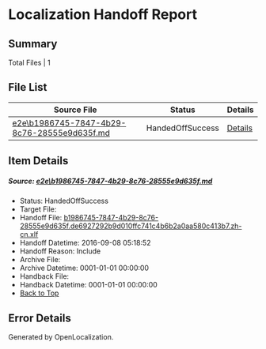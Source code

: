 # <a name='report-top'></a> Localization Handoff Report

## Summary
 Total Files | 1

## File List
 Source File | Status | Details 
 ----------- | ------ | ------- 
 [e2e\b1986745-7847-4b29-8c76-28555e9d635f.md](https://github.com/OpenLocalizationTestOrg/ol-test0/blob/0ab418ea1777b10ccb5b2945637948de0c9149c4/e2e/b1986745-7847-4b29-8c76-28555e9d635f.md) | HandedOffSuccess | [Details](#9bb63aea602e5d0083d7e7e1cac51948ba4e780f1)

## Item Details
##### <a name='9bb63aea602e5d0083d7e7e1cac51948ba4e780f1'></a> Source: [e2e\b1986745-7847-4b29-8c76-28555e9d635f.md](https://github.com/OpenLocalizationTestOrg/ol-test0/blob/0ab418ea1777b10ccb5b2945637948de0c9149c4/e2e/b1986745-7847-4b29-8c76-28555e9d635f.md)
* Status: HandedOffSuccess
* Target File: 
* Handoff File: [b1986745-7847-4b29-8c76-28555e9d635f.de6927292b9d010ffc741c4b6b2a0aa580c413b7.zh-cn.xlf](https://github.com/OpenLocalizationTestOrg/ol-test0-handoff/blob/09c752a2be0cbd0cad349478f5ecde56c12aaa45/ol-handoff/OpenLocalizationTestOrg/ol-test0-zhcn/ci/ht/b1986745-7847-4b29-8c76-28555e9d635f.de6927292b9d010ffc741c4b6b2a0aa580c413b7.zh-cn.xlf)
* Handoff Datetime: 2016-09-08 05:18:52
* Handoff Reason: Include
* Archive File: 
* Archive Datetime: 0001-01-01 00:00:00
* Handback File: 
* Handback Datetime: 0001-01-01 00:00:00
* [Back to Top](#report-top)


## Error Details

Generated by OpenLocalization.
